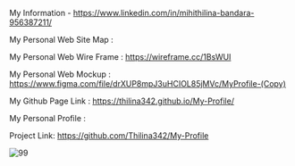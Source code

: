 

My Information - https://www.linkedin.com/in/mihithilina-bandara-956387211/

My Personal Web Site Map :

My Personal Web Wire Frame : https://wireframe.cc/1BsWUI

My Personal Web Mockup : https://www.figma.com/file/drXUP8mpJ3uHCIOL85jMVc/MyProfile-(Copy)

My Github Page Link : https://thilina342.github.io/My-Profile/

My Personal Profile : 

Project Link: https://github.com/Thilina342/My-Profile


![99](https://user-images.githubusercontent.com/90233553/146985832-4175fed1-eca5-47bf-a3fe-802c3bb943a7.PNG)
